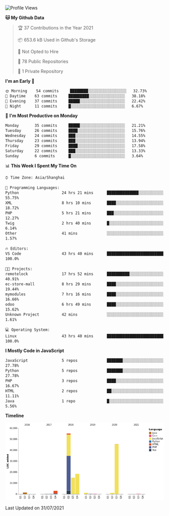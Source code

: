 <!--START_SECTION:waka-->
![Profile Views](http://img.shields.io/badge/Profile%20Views-134-blue)

**🐱 My Github Data** 

> 🏆 37 Contributions in the Year 2021
 > 
> 📦 653.6 kB Used in Github's Storage 
 > 
> 🚫 Not Opted to Hire
 > 
> 📜 78 Public Repositories 
 > 
> 🔑 1 Private Repository 
 > 
**I'm an Early 🐤** 

```text
🌞 Morning    54 commits     ████████░░░░░░░░░░░░░░░░░   32.73% 
🌆 Daytime    63 commits     █████████░░░░░░░░░░░░░░░░   38.18% 
🌃 Evening    37 commits     █████░░░░░░░░░░░░░░░░░░░░   22.42% 
🌙 Night      11 commits     █░░░░░░░░░░░░░░░░░░░░░░░░   6.67%

```
📅 **I'm Most Productive on Monday** 

```text
Monday       35 commits     █████░░░░░░░░░░░░░░░░░░░░   21.21% 
Tuesday      26 commits     ████░░░░░░░░░░░░░░░░░░░░░   15.76% 
Wednesday    24 commits     ███░░░░░░░░░░░░░░░░░░░░░░   14.55% 
Thursday     23 commits     ███░░░░░░░░░░░░░░░░░░░░░░   13.94% 
Friday       29 commits     ████░░░░░░░░░░░░░░░░░░░░░   17.58% 
Saturday     22 commits     ███░░░░░░░░░░░░░░░░░░░░░░   13.33% 
Sunday       6 commits      █░░░░░░░░░░░░░░░░░░░░░░░░   3.64%

```


📊 **This Week I Spent My Time On** 

```text
⌚︎ Time Zone: Asia/Shanghai

💬 Programming Languages: 
Python                   24 hrs 21 mins      ██████████████░░░░░░░░░░░   55.75% 
XML                      8 hrs 10 mins       ████░░░░░░░░░░░░░░░░░░░░░   18.72% 
PHP                      5 hrs 21 mins       ███░░░░░░░░░░░░░░░░░░░░░░   12.27% 
Twig                     2 hrs 40 mins       █░░░░░░░░░░░░░░░░░░░░░░░░   6.14% 
Other                    41 mins             ░░░░░░░░░░░░░░░░░░░░░░░░░   1.57%

🔥 Editors: 
VS Code                  43 hrs 40 mins      █████████████████████████   100.0%

🐱‍💻 Projects: 
remotelock               17 hrs 52 mins      ██████████░░░░░░░░░░░░░░░   40.91% 
ec-store-mall            8 hrs 29 mins       ████░░░░░░░░░░░░░░░░░░░░░   19.44% 
mymodules                7 hrs 16 mins       ████░░░░░░░░░░░░░░░░░░░░░   16.66% 
odoo                     6 hrs 49 mins       ████░░░░░░░░░░░░░░░░░░░░░   15.62% 
Unknown Project          42 mins             ░░░░░░░░░░░░░░░░░░░░░░░░░   1.61%

💻 Operating System: 
Linux                    43 hrs 40 mins      █████████████████████████   100.0%

```

**I Mostly Code in JavaScript** 

```text
JavaScript               5 repos             ███████░░░░░░░░░░░░░░░░░░   27.78% 
Python                   5 repos             ███████░░░░░░░░░░░░░░░░░░   27.78% 
PHP                      3 repos             ████░░░░░░░░░░░░░░░░░░░░░   16.67% 
HTML                     2 repos             ██░░░░░░░░░░░░░░░░░░░░░░░   11.11% 
Java                     1 repo              █░░░░░░░░░░░░░░░░░░░░░░░░   5.56%

```


**Timeline**

![Chart not found](https://raw.githubusercontent.com/telesoho/telesoho/master/charts/bar_graph.png) 


 Last Updated on 31/07/2021
<!--END_SECTION:waka-->


<!--
**telesoho/telesoho** is a ✨ _special_ ✨ repository because its `README.md` (this file) appears on your GitHub profile.

Here are some ideas to get you started:

- 🔭 I’m currently working on ...
- 🌱 I’m currently learning ...
- 👯 I’m looking to collaborate on ...
- 🤔 I’m looking for help with ...
- 💬 Ask me about ...
- 📫 How to reach me: ...
- 😄 Pronouns: ...
- ⚡ Fun fact: ...
-->

